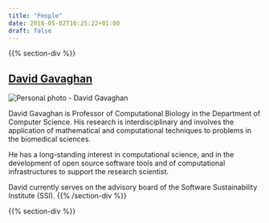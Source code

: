 ```yaml
---
title: "People"
date: 2018-05-02T16:25:22+01:00
draft: false
---
```



{{% section-div %}}
## [David Gavaghan](/people/David.Gavaghan/)

![Personal photo - David Gavaghan](photo_david_gavaghan.jpg "David Gavaghan")

David Gavaghan is Professor of Computational Biology in the Department of Computer Science.
His research is interdisciplinary and involves the application of mathematical and computational techniques to problems in the biomedical sciences.

He has a long-standing interest in computational science, and in the development of open source software tools and of computational infrastructures to support the research scientist.

David currently serves on the advisory board of the Software Sustainability Institute (SSI).
{{% /section-div %}}


{{% section-div %}}